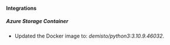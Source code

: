 #### Integrations
##### Azure Storage Container
- Updated the Docker image to: *demisto/python3:3.10.9.46032*.

